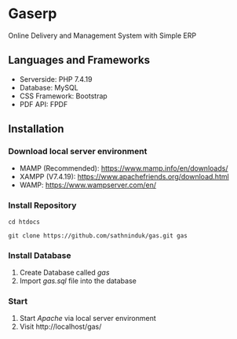 # Gaserp
Online Delivery and Management System with Simple ERP

## Languages and Frameworks
- Serverside: PHP 7.4.19
- Database: MySQL
- CSS Framework: Bootstrap
- PDF API: FPDF

## Installation
### Download local server environment
- MAMP (Recommended): https://www.mamp.info/en/downloads/
- XAMPP (V7.4.19): https://www.apachefriends.org/download.html
- WAMP: https://www.wampserver.com/en/

### Install Repository
```
cd htdocs
```
```
git clone https://github.com/sathninduk/gas.git gas
```
### Install Database
1. Create Database called *gas*
2. Import *gas.sql* file into the database

### Start
1. Start *Apache* via local server environment
2. Visit http://localhost/gas/
